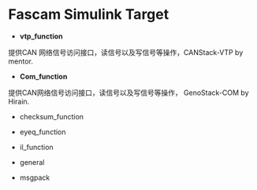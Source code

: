 # Fascam Simulink Target

* **vtp\_function**

提供CAN 网络信号访问接口，读信号以及写信号等操作，CANStack-VTP by mentor.

* **Com\_function**

提供CAN网络信号访问接口，读信号以及写信号等操作， GenoStack-COM by Hirain.

* checksum\_function

* eyeq\_function

* il\_function
* general
* msgpack



